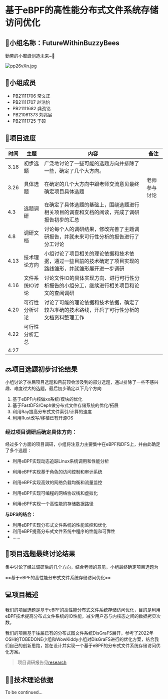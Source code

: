 # 基于eBPF的高性能分布式文件系统存储访问优化

## 🐝小组名称：FutureWithinBuzzyBees

勤劳的小蜜蜂创造未来~🐝

<img src="https://s1.ax1x.com/2023/03/30/pp26vXn.md.jpg" alt="pp26vXn.jpg" border="0" />

## :champagne:小组成员

- PB21111706 常文正
- PB21111707 赵浩怡
- PB21111682 龚劲铭
- PB21061373 刘兆宸
- PB21111725 于硕

## :calendar:项目进度

| 时间 | 主题           | 内容                                                         | 备注         |
| ---- | -------------- | ------------------------------------------------------------ | ------------ |
| 3.18 | 初步选题       | 广泛地讨论了一些可能的选题方向并排除了一些，确定了几个大方向。 |              |
| 3.26 | 具体选题       | 在确定的几个大方向中跟老师交流意见最终确定项目具体选题       | 老师参与讨论 |
| 4.3  | 选题调研       | 在确定了具体选题的基础上，围绕选题进行相关项目的调查和文档的阅读，完成了调研报告初步的汇总 |              |
| 4.8  | 调研文档       | 讨论每个人的调研结果，修改完善了主题调研报告，并就未来可行性分析的报告进行了分工讨论 |              |
| 4.13 | 技术理论方向   | 小组讨论了项目相关的理论依据和技术依据，通过一些目前的技术确定了项目实现的路线雏形，并就雏形展开进一步调研 |              |
| 4.16 | 文件系统IO讨论 | 讨论文件IO的具体实现方向、进行可行性分析报告的小组分工，继续进行相关项目和论文的查阅调研 |              |
| 4.20 | 可行性分析讨论 | 讨论了可能的理论依据和技术依据，确定了较为准确的技术路线，开启了可行性分析的文档资料整理工作 |              |
| 4.22 | 可行性分析汇总 |                                                              |              |
| 4.27 |                |                                                              |              |

## :soon:项目选题初步讨论结果

小组讨论了往届项目选题和目前顶会涉及到的部分选题，通过排除了一些不感兴趣、难度过大的选题，最后初步确定以下几个方向
1. 基于eBPF内核做xx系统/模块的优化
2. 基于FastDFS/Ceph做分布式文件存储系统的优化/拓展
3. 利用Ray提高分布式文件索引/计算的速度
4. 利用Rust改写/移植已有开源OS

### 经过项目调研后确定具体方向：

经过多个方面的项目调研，小组将注意力主要集中在eBPF和DFS上，并由此确定了多个选题：

- 利用eBPF实现动态追踪Linux系统调用和性能分析

- 利用eBPF实现基于角色的访问控制和审计系统

- 利用eBPF实现高效的网络负载均衡和流量监控

- 利用eBPF实现可编程的网络协议栈和虚拟化

- 利用eBPF实现一个高性能的存储数据路径

**与DFS的结合：**

- 利用eBPF实现分布式文件系统的性能监控和优化
- 利用eBPF提高分布式文件系统中程序的性能和可靠性
- ......

## :telescope:项目选题最终讨论结果

集中讨论了经过调研后的几个方向，结合老师的意见，小组最终确定项目选题为

==基于eBPF的高性能分布式文件系统存储访问优化==

## :computer:项目概述

我们的项目选题是基于eBPF的高性能分布式文件系统存储访问优化，目的是利用eBPF技术提高分布式文件系统的IO性能，减少用户态与内核态之间的数据拷贝次数。

我们的项目基于往届已有的分布式图文件系统DisGraFS展开，参考了2022年OSH的TOBEDONE小组和WowKiddy小组对DisGraFS进行的优化方案，结合我们自己的创新思路，旨在设计并实现一个基于eBPF的分布式文件系统存储访问优化方案。

>  项目调研报告见[research](./docs/research.md)

## :man_technologist:技术理论依据

To be continued...
